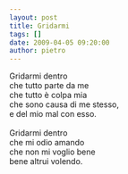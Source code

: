 ```yaml
---
layout: post
title: Gridarmi
tags: []
date: 2009-04-05 09:20:00
author: pietro
---
```

Gridarmi dentro<br/>che tutto parte da me<br/>che tutto è colpa mia<br/>che sono causa di me stesso,<br/>e del mio mal con esso.<br/><br/>Gridarmi dentro<br/>che mi odio amando<br/>che non mi voglio bene<br/>bene altrui volendo.
